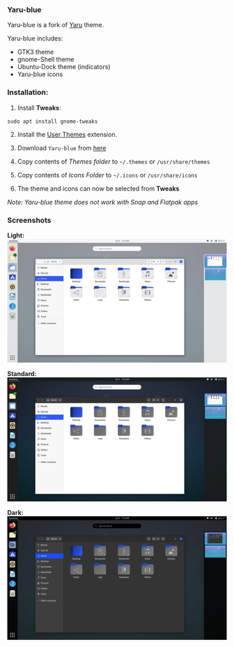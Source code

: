 ### Yaru-blue
Yaru-blue is a fork of [Yaru](https://github.com/ubuntu/yaru) theme.

Yaru-blue includes:
- GTK3 theme
- gnome-Shell theme
- Ubuntu-Dock theme (indicators)
- Yaru-blue icons

### Installation:
 1. Install **Tweaks**:
```
sudo apt install gnome-tweaks
```
 2. Install the [User Themes](https://extensions.gnome.org/extension/19/user-themes/) extension.
 
 3.  Download `Yaru-blue` from [here](https://github.com/Muqtxdir/yaru-blue/releases/download/v20.04.7/Yaru-blue-20.04.7.tar.xz) 
 
 4. Copy contents of *Themes folder* to `~/.themes` or `/usr/share/themes`
 
 5. Copy contents of *Icons Folder* to `~/.icons` or `/usr/share/icons`
 
 6. The theme and icons can now be selected from **Tweaks**
 
*Note: Yaru-blue theme does not work with Snap and Flatpak apps*

### Screenshots
**Light:**
![light](icons/Screenshots/light.png)

**Standard:**
![standard](icons/Screenshots/standard.png)

**Dark:**
![dark](icons/Screenshots/dark.png)




